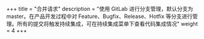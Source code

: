 +++
title = "合并请求"
description = "使用 GitLab 进行分支管理，默认分支为 master。在产品开发过程中对 Feature、Bugfix、Release、Hotfix 等分支进行管理。所有的提交将触发持续集成，可在持续集成菜单下查看代码集成情况"
weight = 4
+++

